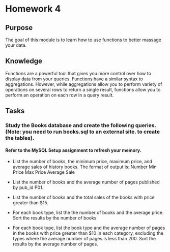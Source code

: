 
# Homework 4

## Purpose

The goal of this module is to learn how to use functions to better massage your data.

## Knowledge

Functions are a powerful tool that gives you more control over how to display data from your queries. Functions have a similar syntax to aggregations. However, while aggregations allow you to perform variety of operations on several rows to return a single result, functions allow you to perform an operation on each row in a query result. 
## Tasks

### Study the Books database and create the following queries. (Note: you need to run books.sql to an external site. to create the tables).

#### Refer to the MySQL Setup assignment to refresh your memory.

- List the number of books, the minimum price, maximum price, and average sales of history books. The format of output is: Number Min Price Max Price Average Sale

- List the number of books and the average number of pages published by pub_id P01.

- List the number of books and the total sales of the books with price greater than $15.

- For each book type, list the the number of books and the average price. Sort the results by the number of books

- For each book type, list the book type and the average number of pages in the books with price greater than $10 in each category, excluding the types where the average number of pages is less than 200. Sort the results by the average number of pages.
